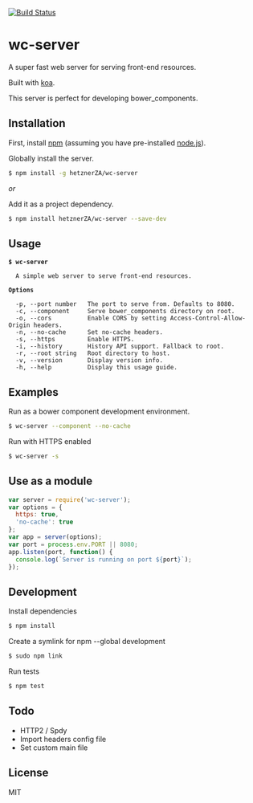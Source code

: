 [![Build Status](https://travis-ci.org/hetznerZA/wc-server.svg?branch=master)](https://travis-ci.org/hetznerZA/wc-server)

# wc-server

A super fast web server for serving front-end resources.

Built with [koa](https://www.npmjs.com/package/koa).

This server is perfect for developing bower_components.

## Installation

First, install [npm](https://www.npmjs.com/) (assuming you have pre-installed [node.js](https://nodejs.org/)).

Globally install the server.

```bash
$ npm install -g hetznerZA/wc-server
```

*or*

Add it as a project dependency.

```bash
$ npm install hetznerZA/wc-server --save-dev
```

## Usage

<pre><code><strong>$ wc-server</strong>

  A simple web server to serve front-end resources.

<strong>Options</strong>

  -p, --port number   The port to serve from. Defaults to 8080.
  -c, --component     Serve bower_components directory on root.
  -o, --cors          Enable CORS by setting Access-Control-Allow-Origin headers.
  -n, --no-cache      Set no-cache headers.
  -s, --https         Enable HTTPS.
  -i, --history       History API support. Fallback to root.
  -r, --root string   Root directory to host.
  -v, --version       Display version info.
  -h, --help          Display this usage guide.
</code></pre>

## Examples

Run as a bower component development environment.
```bash
$ wc-server --component --no-cache
```

Run with HTTPS enabled
```bash
$ wc-server -s
```

## Use as a module
```javascript
var server = require('wc-server');
var options = {
  https: true,
  'no-cache': true
};
var app = server(options);
var port = process.env.PORT || 8080;
app.listen(port, function() {
  console.log(`Server is running on port ${port}`);
});
```

## Development

Install dependencies
```bash
$ npm install
```

Create a symlink for npm --global development
```bash
$ sudo npm link
```

Run tests
```bash
$ npm test
```

## Todo

- HTTP2 / Spdy
- Import headers config file
- Set custom main file

## License

MIT